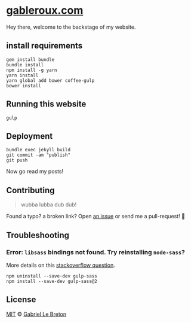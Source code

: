 # [gableroux.com](https://gableroux.com)

Hey there, welcome to the backstage of my website.

## install requirements

    gem install bundle
    bundle install
    npm install -g yarn
    yarn install
    yarn global add bower coffee-gulp
    bower install

## Running this website

    gulp

## Deployment

    bundle exec jekyll build
    git commit -am "publish"
    git push

Now go read my posts!

## Contributing

> wubba lubba dub dub!

Found a typo? a broken link? Open [an issue](https://github.com/gableroux/gableroux.github.io/issues) or send me a pull-request! :rocket:

## Troubleshooting

### Error: `libsass` bindings not found. Try reinstalling `node-sass`?

More details on this [stackoverflow question](http://stackoverflow.com/questions/29461831/libsass-bindings-not-found-when-using-node-sass-in-nodejs).

    npm uninstall --save-dev gulp-sass
    npm install --save-dev gulp-sass@2

## License

[MIT](LICENSE.md) © [Gabriel Le Breton](https://gableroux.com)
